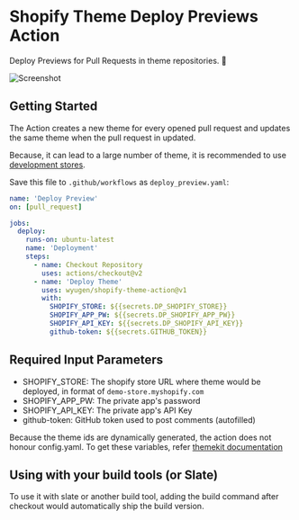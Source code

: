 # Shopify Theme Deploy Previews Action

Deploy Previews for Pull Requests in theme repositories. 🚧 

![Screenshot](./screenshot.png)

## Getting Started

The Action creates a new theme for every opened pull request and updates the same theme when the pull request in updated.

Because, it can lead to a large number of theme, it is recommended to use [development stores](https://help.shopify.com/en/partners/dashboard/managing-stores/development-stores).

Save this file to `.github/workflows` as `deploy_preview.yaml`:

```yaml
name: 'Deploy Preview'
on: [pull_request]

jobs:
  deploy:
    runs-on: ubuntu-latest
    name: 'Deployment'
    steps:
      - name: Checkout Repository
        uses: actions/checkout@v2
      - name: 'Deploy Theme'
        uses: wyugen/shopify-theme-action@v1
        with:
          SHOPIFY_STORE: ${{secrets.DP_SHOPIFY_STORE}}
          SHOPIFY_APP_PW: ${{secrets.DP_SHOPIFY_APP_PW}}
          SHOPIFY_API_KEY: ${{secrets.DP_SHOPIFY_API_KEY}}
          github-token: ${{secrets.GITHUB_TOKEN}}
```

## Required Input Parameters

- SHOPIFY_STORE: The shopify store URL where theme would be deployed, in format of `demo-store.myshopify.com`  
- SHOPIFY_APP_PW: The private app's password  
- SHOPIFY_API_KEY: The private app's API Key  
- github-token: GitHub token used to post comments (autofilled)  

Because the theme ids are dynamically generated, the action does not honour config.yaml. To get these variables, refer [themekit documentation](https://shopify.github.io/themekit/)

## Using with your build tools (or Slate)

To use it with slate or another build tool, adding the build command after checkout would automatically ship the build version.
